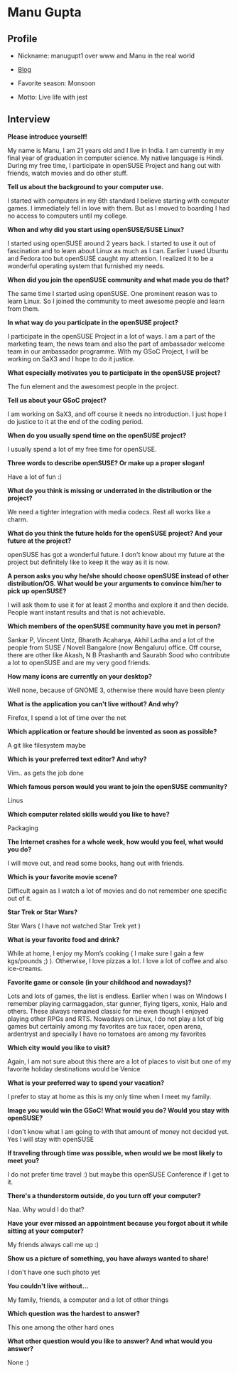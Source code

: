 # Manu Gupta

## Profile

* Nickname:	 manugupt1 over www and Manu in the real world
* [Blog](https://sysbytes.wordpress.com/)

* Favorite season:	Monsoon
* Motto:	Live life with jest

## Interview

**Please introduce yourself!**

My name is Manu, I am 21 years old and I live in India. I am currently in my final year of graduation in computer science. My native language is Hindi. During my free time, I participate in openSUSE Project and hang out with friends, watch movies and do other stuff.


**Tell us about the background to your computer use.**

I started with computers in my 6th standard I believe starting with computer games. I immediately fell in love with them. But as I moved to boarding I had no access to computers until my college.


**When and why did you start using openSUSE/SUSE Linux?**

I started using openSUSE around 2 years back. I started to use it out of fascination and to learn about Linux as much as I can. Earlier I used Ubuntu and Fedora too but openSUSE caught my attention. I realized it to be a wonderful operating system that furnished my needs.


**When did you join the openSUSE community and what made you do that?**

The same time I started using openSUSE. One prominent reason was to learn Linux. So I joined the community to meet awesome people and learn from them.


**In what way do you participate in the openSUSE project?**

I participate in the openSUSE Project in a lot of ways. I am a part of the marketing team, the news team and also the part of ambassador welcome team in our ambassador programme. With my GSoC Project, I will be working on SaX3 and I hope to do it justice.


**What especially motivates you to participate in the openSUSE project?**

The fun element and the awesomest people in the project.


**Tell us about your GSoC project?**

I am working on SaX3, and off course it needs no introduction. I just hope I do justice to it at the end of the coding period.


**When do you usually spend time on the openSUSE project?**

I usually spend a lot of my free time for openSUSE.


**Three words to describe openSUSE? Or make up a proper slogan!**

Have a lot of fun :)


**What do you think is missing or underrated in the distribution or the project?**

We need a tighter integration with media codecs. Rest all works like a charm.


**What do you think the future holds for the openSUSE project? And your future at the project?**

openSUSE has got a wonderful future. I don't know about my future at the project but definitely like to keep it the way as it is now.


**A person asks you why he/she should choose openSUSE instead of other distribution/OS. What would be your arguments to convince him/her to pick up openSUSE?**

I will ask them to use it for at least 2 months and explore it and then decide. People want instant results and that is not achievable.


**Which members of the openSUSE community have you met in person?**

Sankar P, Vincent Untz, Bharath Acaharya, Akhil Ladha and a lot of the people from SUSE / Novell Bangalore (now Bengaluru) office. Off course, there are other like Akash, N B Prashanth and Saurabh Sood who contribute a lot to openSUSE and are my very good friends.


**How many icons are currently on your desktop?**

Well none, because of GNOME 3, otherwise there would have been plenty


**What is the application you can't live without? And why?**

Firefox, I spend a lot of time over the net


**Which application or feature should be invented as soon as possible?**

A git like filesystem maybe


**Which is your preferred text editor? And why?**

Vim.. as gets the job done


**Which famous person would you want to join the openSUSE community?**

Linus


**Which computer related skills would you like to have?**

Packaging


**The Internet crashes for a whole week, how would you feel, what would you do?**

I will move out, and read some books, hang out with friends.


**Which is your favorite movie scene?**

Difficult again as I watch a lot of movies and do not remember one specific out of it.


**Star Trek or Star Wars?**

Star Wars ( I have not watched Star Trek yet )


**What is your favorite food and drink?**

While at home, I enjoy my Mom’s cooking ( I make sure I gain a few kgs/pounds ;) ). Otherwise, I love pizzas a lot. I love a lot of coffee and also ice-creams.


**Favorite game or console (in your childhood and nowadays)?**

Lots and lots of games, the list is endless. Earlier when I was on Windows I remember playing carmaggadon, star gunner, flying tigers, xonix, Halo and others. These always remained classic for me even though I enjoyed playing other RPGs and RTS. Nowadays on Linux, I do not play a lot of big games but certainly among my favorites are tux racer, open arena, ardentryst and specially I have no tomatoes are among my favorites


**Which city would you like to visit?**

Again, I am not sure about this there are a lot of places to visit but one of my favorite holiday destinations would be Venice


**What is your preferred way to spend your vacation?**

I prefer to stay at home as this is my only time when I meet my family.


**Image you would win the GSoC! What would you do? Would you stay with openSUSE?**

I don't know what I am going to with that amount of money not decided yet. Yes I will stay with openSUSE


**If traveling through time was possible, when would we be most likely to meet you?**

I do not prefer time travel :) but maybe this openSUSE Conference if I get to it.


**There's a thunderstorm outside, do you turn off your computer?**

Naa. Why would I do that?


**Have your ever missed an appointment because you forgot about it while sitting at your computer?**

My friends always call me up :)


**Show us a picture of something, you have always wanted to share!**

I don't have one such photo yet


**You couldn't live without...**

My family, friends, a computer and a lot of other things


**Which question was the hardest to answer?**

This one among the other hard ones


**What other question would you like to answer? And what would you answer?**

None :)
